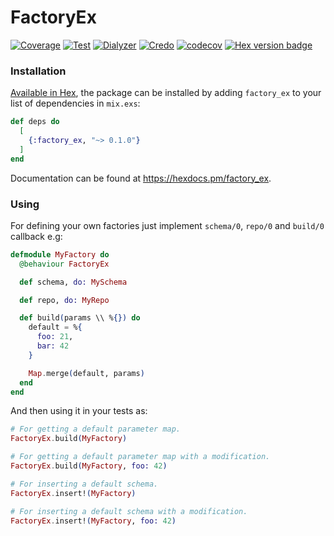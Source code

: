 # FactoryEx
[![Coverage](https://github.com/MikaAK/factory_ex/actions/workflows/coverage.yml/badge.svg)](https://github.com/MikaAK/factory_ex/actions/workflows/coverage.yml)
[![Test](https://github.com/MikaAK/factory_ex/actions/workflows/test.yml/badge.svg)](https://github.com/MikaAK/factory_ex/actions/workflows/test.yml)
[![Dialyzer](https://github.com/MikaAK/factory_ex/actions/workflows/dialyzer.yml/badge.svg)](https://github.com/MikaAK/factory_ex/actions/workflows/dialyzer.yml)
[![Credo](https://github.com/MikaAK/factory_ex/actions/workflows/credo.yml/badge.svg)](https://github.com/MikaAK/factory_ex/actions/workflows/credo.yml)
[![codecov](https://codecov.io/gh/MikaAK/factory_ex/branch/master/graph/badge.svg?token=V0JJA5AZ1H)](https://codecov.io/gh/MikaAK/factory_ex)
[![Hex version badge](https://img.shields.io/hexpm/v/factory_ex.svg)](https://hex.pm/packages/factory_ex)

### Installation

[Available in Hex](https://hex.pm/docs/publish), the package can be installed
by adding `factory_ex` to your list of dependencies in `mix.exs`:

```elixir
def deps do
  [
    {:factory_ex, "~> 0.1.0"}
  ]
end
```

Documentation can be found at <https://hexdocs.pm/factory_ex>.

### Using
For defining your own factories just implement `schema/0`, `repo/0` and
`build/0` callback e.g:

```elixir
defmodule MyFactory do
  @behaviour FactoryEx

  def schema, do: MySchema

  def repo, do: MyRepo

  def build(params \\ %{}) do
    default = %{
      foo: 21,
      bar: 42
    }

    Map.merge(default, params)
  end
end
```

And then using it in your tests as:

```elixir
# For getting a default parameter map.
FactoryEx.build(MyFactory)

# For getting a default parameter map with a modification.
FactoryEx.build(MyFactory, foo: 42)

# For inserting a default schema.
FactoryEx.insert!(MyFactory)

# For inserting a default schema with a modification.
FactoryEx.insert!(MyFactory, foo: 42)
```

